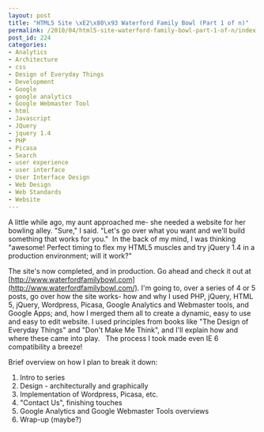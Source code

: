 ```yaml
---
layout: post
title: "HTML5 Site \xE2\x80\x93 Waterford Family Bowl (Part 1 of n)"
permalink: /2010/04/html5-site-waterford-family-bowl-part-1-of-n/index.html
post_id: 224
categories: 
- Analytics
- Architecture
- css
- Design of Everyday Things
- Development
- Google
- google analytics
- Google Webmaster Tool
- html
- Javascript
- JQuery
- jquery 1.4
- PHP
- Picasa
- Search
- user experience
- user interface
- User Interface Design
- Web Design
- Web Standards
- Website
---
```


A little while ago, my aunt approached me- she needed a website for her bowling 
alley. "Sure," I said. "Let's go over what you want and we'll build something 
that works for you."  In the back of my mind, I was thinking "awesome! Perfect 
timing to flex my HTML5 muscles and try jQuery 1.4 in a production environment; 
will it work?"

The site's now completed, and in production. Go ahead and check it out at 
[http://www.waterfordfamilybowl.com](http://www.waterfordfamilybowl.com/). I'm going to, over a 
series of 4 or 5 posts, go over how the site works- how and why I used PHP, 
jQuery, HTML 5, jQuery, Wordpress, Picasa, Google Analytics and Webmaster 
tools, and Google Apps; and, how I merged them all to create a dynamic, easy to 
use and easy to edit website. I used principles from books like "The Design of 
Everyday Things" and "Don't Make Me Think", and I'll explain how and where 
these came into play.   The process I took made even IE 6 compatibility a 
breeze!

Brief overview on how I plan to break it down:

1. Intro to series
2. Design - architecturally and graphically
3. Implementation of Wordpress, Picasa, etc.
4. "Contact Us", finishing touches
5. Google Analytics and Google Webmaster Tools overviews
6. Wrap-up (maybe?)
